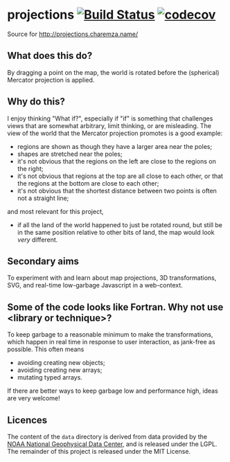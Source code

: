 # projections [![Build Status](https://travis-ci.org/michalc/projections.svg?branch=master)](https://travis-ci.org/michalc/projections) [![codecov](https://codecov.io/gh/michalc/projections/branch/master/graph/badge.svg)](https://codecov.io/gh/michalc/projections)

Source for http://projections.charemza.name/

## What does this do?

By dragging a point on the map, the world is rotated before the (spherical) Mercator projection is applied.

## Why do this?

I enjoy thinking "What if?", especially if "if" is something that challenges views that are somewhat arbitrary, limit thinking, or are misleading. The view of the world that the Mercator projection promotes is a good example:

  - regions are shown as though they have a larger area near the poles;
  - shapes are stretched near the poles;
  - it's not obvious that the regions on the left are close to the regions on the right;
  - it's not obvious that regions at the top are all close to each other, or that the regions at the bottom are close to each other;
  - it's not obvious that the shortest distance between two points is often not a straight line;

and most relevant for this project,

  - if all the land of the world happened to just be rotated round, but still be in the same position relative to other bits of land, the map would look _very_ different.

## Secondary aims

To experiment with and learn about map projections, 3D transformations, SVG, and real-time low-garbage Javascript in a web-context.

## Some of the code looks like Fortran. Why not use &lt;library or technique&gt;?

To keep garbage to a reasonable minimum to make the transformations, which happen in real time in response to user interaction, as jank-free as possible. This often means

  - avoiding creating new objects;
  - avoiding creating new arrays;
  - mutating typed arrays.

If there are better ways to keep garbage low and performance high, ideas are very welcome!

## Licences

The content of the `data` directory is derived from data provided by the [NOAA National Geophysical Data Center](http://www.ngdc.noaa.gov/mgg/shorelines/shorelines.html), and is released under the LGPL. The remainder of this project is released under the MIT License.
